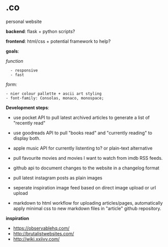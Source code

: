 # .co
personal website

<b>backend</b>: flask + python scripts?

<b>frontend</b>: html/css + potential framework to help?

<b>goals</b>:
  
  <i>function</i>

      - responsive
      - fast

  <i>form:</i>

    - nier colour pallette + ascii art styling
    - font-family: Consolas, monaco, monospace;

<b>Development steps</b>:
  - use pocket API to pull latest archived articles to generate a list of "recently read"
  
  - use goodreads API to pull "books read" and "currently reading" to display both.
  
  - apple music API for currently listenting to? or plain-text alternative
  
  - pull favourite movies and movies I want to watch from imdb RSS feeds.
  
  - github api to document changes to the website in a changelog format
  
  - pull latest instagram posts as plain images

  - seperate inspiration image feed based on direct image upload or url upload
  - markdown to html workflow for uploading articles/pages, automatically apply minimal css to new markdown files in "article" github repository.


<b>inspiration</b>
- https://observablehq.com/
- http://brutalistwebsites.com/
- http://wiki.xxiivv.com/